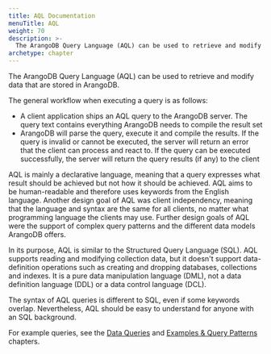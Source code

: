 ```yaml
---
title: AQL Documentation
menuTitle: AQL
weight: 70
description: >-
  The ArangoDB Query Language (AQL) can be used to retrieve and modify data that are stored in ArangoDB.
archetype: chapter
---
```

The ArangoDB Query Language (AQL) can be used to retrieve and modify data that 
are stored in ArangoDB.

The general workflow when executing a query is as follows:

- A client application ships an AQL query to the ArangoDB server. The query text
  contains everything ArangoDB needs to compile the result set
- ArangoDB will parse the query, execute it and compile the results. If the
  query is invalid or cannot be executed, the server will return an error that
  the client can process and react to. If the query can be executed
  successfully, the server will return the query results (if any) to the client

AQL is mainly a declarative language, meaning that a query expresses what result
should be achieved but not how it should be achieved. AQL aims to be
human-readable and therefore uses keywords from the English language. Another
design goal of AQL was client independency, meaning that the language and syntax
are the same for all clients, no matter what programming language the clients
may use.  Further design goals of AQL were the support of complex query patterns
and the different data models ArangoDB offers.

In its purpose, AQL is similar to the Structured Query Language (SQL). AQL supports 
reading and modifying collection data, but it doesn't support data-definition
operations such as creating and dropping databases, collections and indexes.
It is a pure data manipulation language (DML), not a data definition language
(DDL) or a data control language (DCL).

The syntax of AQL queries is different to SQL, even if some keywords overlap.
Nevertheless, AQL should be easy to understand for anyone with an SQL background.

For example queries, see the [Data Queries](data-queries.md) and
[Examples & Query Patterns](examples-and-query-patterns/_index.md) chapters.
